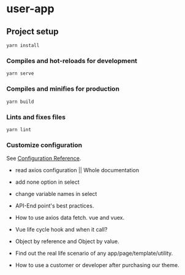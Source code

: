 # user-app

## Project setup
```
yarn install
```

### Compiles and hot-reloads for development
```
yarn serve
```

### Compiles and minifies for production
```
yarn build
```

### Lints and fixes files
```
yarn lint
```

### Customize configuration
See [Configuration Reference](https://cli.vuejs.org/config/).


- read axios configuration || Whole documentation
- add none option in select
- change variable names in select
- API-End point's best practices.
- How to use axios data fetch. vue and vuex.
- Vue life cycle hook and when it call?
- Object by reference and Object by value.

- Find out the real life scenario of any app/page/template/utility.
- How to use a customer or developer after purchasing our theme.
 